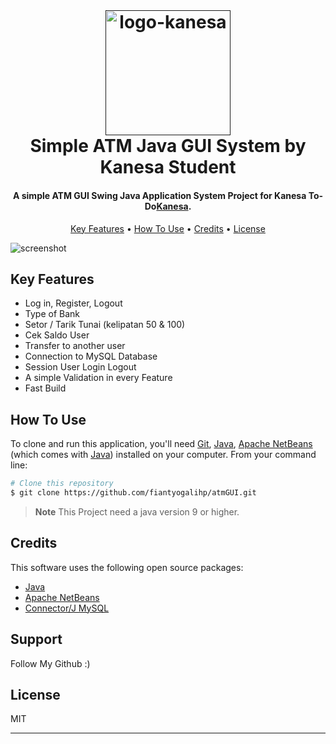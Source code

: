 #

![]()

<h1 align="center">
  <br>
  <a href=""><img src="https://user-images.githubusercontent.com/88466328/222019445-b6009f5c-e31d-437a-97b6-d00de2938d6a.png" alt="logo-kanesa" width="200"></a>
  <br>
  Simple ATM Java GUI System by Kanesa Student
  <br>
</h1>

<h4 align="center">A simple ATM GUI Swing Java Application System Project for Kanesa To-Do<a href="https://smkn1kepanjen.sch.id/web/" target="_blank">Kanesa</a>.</h4>

<p align="center">
  <a href="#key-features">Key Features</a> •
  <a href="#how-to-use">How To Use</a> •
  <a href="#credits">Credits</a> •
  <a href="#license">License</a>
</p>

![screenshot](https://user-images.githubusercontent.com/88466328/222022364-1e01a6f7-c005-44a7-b418-1661bae446ea.png)

## Key Features

- Log in, Register, Logout
- Type of Bank
- Setor / Tarik Tunai (kelipatan 50 & 100)
- Cek Saldo User
- Transfer to another user
- Connection to MySQL Database
- Session User Login Logout
- A simple Validation in every Feature
- Fast Build

## How To Use

To clone and run this application, you'll need [Git](https://git-scm.com), [Java](https://www.oracle.com/id/java/technologies/downloads/), [Apache NetBeans](https://netbeans.apache.org/) (which comes with [Java](https://www.oracle.com/id/java/technologies/downloads/)) installed on your computer. From your command line:

```bash
# Clone this repository
$ git clone https://github.com/fiantyogalihp/atmGUI.git

```

> **Note**
> This Project need a java version 9 or higher.

## Credits

This software uses the following open source packages:

- [Java](https://www.oracle.com/id/java/technologies/downloads/)
- [Apache NetBeans](https://netbeans.apache.org/)
- [Connector/J MySQL](https://dev.mysql.com/downloads/connector/j/)

## Support

<p>Follow My Github :)</p>

## License

MIT

---
